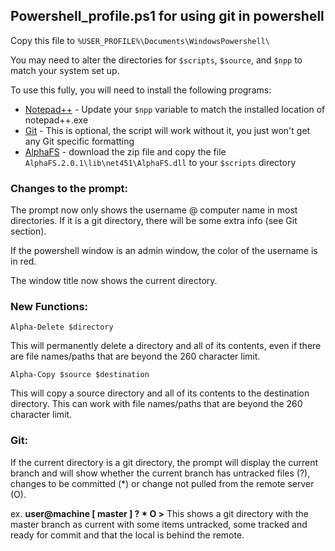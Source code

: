 ## Powershell_profile.ps1 for using git in powershell

Copy this file to `%USER_PROFILE%\Documents\WindowsPowershell\`

You may need to alter the directories for `$scripts`, `$source`, and `$npp` to match your system set up.

To use this fully, you will need to install the following programs:

* [Notepad++](https://notepad-plus-plus.org/download/) - Update your `$npp` variable to match the installed location of notepad++.exe
* [Git](https://git-scm.com/downloads) - This is optional, the script will work without it, you just won't get any Git specific formatting
* [AlphaFS](https://github.com/alphaleonis/AlphaFS/releases/latest) - download the zip file and copy the file `AlphaFS.2.0.1\lib\net451\AlphaFS.dll` to your `$scripts` directory

### Changes to the prompt:

The prompt now only shows the username @ computer name in most directories. If it is a git directory, there will be some extra info (see Git section).

If the powershell window is an admin window, the color of the username is in red.

The window title now shows the current directory.

### New Functions:

`Alpha-Delete $directory`

This will permanently delete a directory and all of its contents, even if there are file names/paths that are beyond the 260 character limit.

`Alpha-Copy $source $destination`

This will copy a source directory and all of its contents to the destination directory. This can work with file names/paths that are beyond the 260 character limit.

### Git:

If the current directory is a git directory, the prompt will display the current branch and will show whether the current branch has untracked files (?), changes to be committed (*) or change not pulled from the remote server (O).

ex. **user@machine [ master ] ? * O >**
This shows a git directory with the master branch as current with some items untracked, some tracked and ready for commit and that the local is behind the remote.
